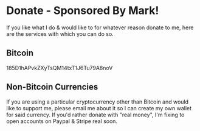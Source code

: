 # Donate - Sponsored By Mark!

If you like what I do &amp; would like to for whatever reason donate to me, here are the services with which you can do so.

## Bitcoin

185D1hAPvkZXyTsQM14txT1J6Tu79A8noV

## Non-Bitcoin Currencies

If you are using a particular cryptocurrency other than Bitcoin and would like to support me, please email me about it so I can create my own wallet for said currency. If you'd rather donate with \"real money\", I\'m fixing to open accounts on Paypal &amp; Stripe real soon.
